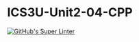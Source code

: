 # ICS3U-Unit2-04-CPP

[![GitHub's Super Linter](https://github.com/Michael-Zagon/ICS3U-Unit2-04-CPP/workflows/GitHub's%20Super%20Linter/badge.svg)](https://github.com/Michael-Zagon/ICS3U-Unit2-04-CPP/actions)
